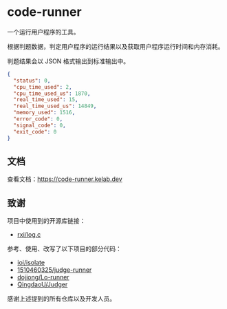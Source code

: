 # code-runner

一个运行用户程序的工具。

根据判题数据，判定用户程序的运行结果以及获取用户程序运行时间和内存消耗。

判题结果会以 JSON 格式输出到标准输出中。

```json
{
  "status": 0,
  "cpu_time_used": 2,
  "cpu_time_used_us": 1870,
  "real_time_used": 15,
  "real_time_used_us": 14849,
  "memory_used": 1516,
  "error_code": 0,
  "signal_code": 0,
  "exit_code": 0
}
```

## 文档

查看文档：<https://code-runner.kelab.dev>

## 致谢

项目中使用到的开源库链接：

- [rxi/log.c](https://github.com/rxi/log.c)

参考、使用、改写了以下项目的部分代码：

- [ioi/isolate](https://github.com/ioi/isolate)
- [1510460325/judge-runner](https://github.com/1510460325/judge-runner)
- [dojiong/Lo-runner](https://github.com/dojiong/Lo-runner/)
- [QingdaoU/Judger](https://github.com/QingdaoU/Judger)

感谢上述提到的所有仓库以及开发人员。
